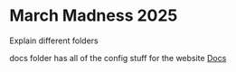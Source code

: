# March Madness 2025  

Explain different folders

docs folder has all of the config stuff for the website
[Docs](https://github.com/AlexMangiafico/march_madness_2025/tree/main/docs)
